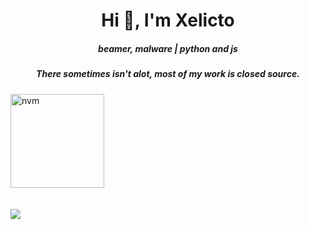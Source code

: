<h1 align="center">Hi 👋, I'm Xelicto</h1>
<h5 align="center">beamer, malware | python and js </h3>
<h5 align="center">There sometimes isn't alot, most of my work is closed source.</h4>


  <!-- <a href="https://open.spotify.com/user/am0g3o7csu1k3u03cfx1tmto6"><img src="https://novatorem-peach-ten.vercel.app/api/spotify"></a> -->
<a href="https://discord.gg/cyUQkuFAVu">
<img src="https://cdn.discordapp.com/attachments/773221397928869888/883691820905816084/com-gif-maker-unscreen.gif" alt="nvm" width="150"/>
   </a> 
  <br>
  <br>
  <br>
  <a href="#"><img src="https://discord.c99.nl/widget/theme-4/1040377359121010718.png"><a
</p>

